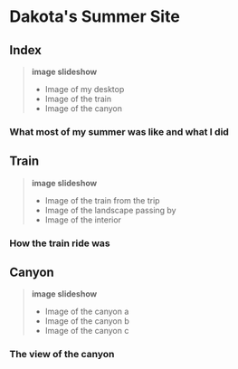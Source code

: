 # Dakota's Summer Site
## Index
> **image slideshow**  
> - Image of my desktop
> - Image of the train
> - Image of the canyon
### What most of my summer was like and what I did

## Train
> **image slideshow**  
> - Image of the train from the trip
> - Image of the landscape passing by
> - Image of the interior
### How the train ride was

## Canyon
> **image slideshow**  
> - Image of the canyon a
> - Image of the canyon b
> - Image of the canyon c
### The view of the canyon